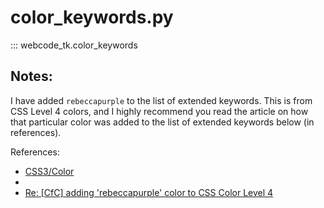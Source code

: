 # color_keywords.py
::: webcode_tk.color_keywords


## Notes:

I have added `rebeccapurple` to the list of extended keywords. This is from CSS Level 4 colors, and I highly recommend you read the article on how that particular color was added to the list of extended keywords below (in references).

References:
* [CSS3/Color](https://www.w3.org/wiki/CSS3/Color)
* [<named-color>](https://developer.mozilla.org/en-US/docs/Web/CSS/named-color)
* [Re: [CfC] adding 'rebeccapurple' color to CSS Color Level 4](https://lists.w3.org/Archives/Public/www-style/2014Jun/0312.html)
